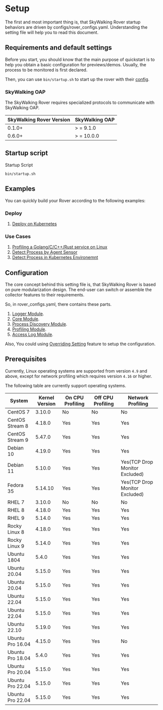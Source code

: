 # Setup

The first and most important thing is, that SkyWalking Rover startup behaviors are driven by configs/rover_configs.yaml. Understanding the setting file will help you to read this document.

## Requirements and default settings

Before you start, you should know that the main purpose of quickstart is to help you obtain a basic configuration for previews/demos.
Usually, the process to be monitored is first declared.

Then, you can use `bin/startup.sh` to start up the rover with their [config](../../../configs/rover_configs.yaml).

### SkyWalking OAP

The SkyWalking Rover requires specialized protocols to communicate with SkyWalking OAP.

| SkyWalking Rover Version | SkyWalking OAP |
|--------------------------|----------------|
| 0.1.0+                   | \> = 9.1.0     |
| 0.6.0+                   | \> = 10.0.0    |

## Startup script
Startup Script
```shell script
bin/startup.sh 
```

## Examples

You can quickly build your Rover according to the following examples:

### Deploy

1. [Deploy on Kubernetes](examples/deploy/kubernetes/readme.md)

### Use Cases

1. [Profiling a Golang/C/C++/Rust service on Linux](examples/cases/profiling-process/readme.md)
1. [Detect Process by Agent Sensor](examples/cases/agent-sensor/readme.md)
1. [Detect Process in Kubernetes Environemnt](examples/cases/kubernetes-process/readme.md)

## Configuration

The core concept behind this setting file is, that SkyWalking Rover is based on pure modularization design. The end-user can switch or assemble the collector features to their requirements.

So, in rover_configs.yaml, there contains these parts.
1. [Logger Module](./configuration/logger.md).
2. [Core Module](./configuration/core.md).
3. [Process Discovery Module](configuration/process-discovery.md).
4. [Profiling Module](./configuration/profiling.md).
5. [Access Log Module](./configuration/accesslog.md).

Also, You could using [Overriding Setting](./configuration/override-settings.md) feature to setup the configuration.

## Prerequisites

Currently, Linux operating systems are supported from version `4.9` and above, except for network profiling which requires version `4.16` or higher. 

The following table are currently support operating systems.

| System           | Kernel Version | On CPU Profiling | Off CPU Profiling | Network Profiling              |
|------------------|----------------|------------------|-------------------|--------------------------------|
| CentOS 7         | 3.10.0         | No               | No                | No                             |
| CentOS Stream 8  | 4.18.0         | Yes              | Yes               | Yes                            |
| CentOS Stream 9  | 5.47.0         | Yes              | Yes               | Yes                            |
| Debian 10        | 4.19.0         | Yes              | Yes               | Yes                            |
| Debian 11        | 5.10.0         | Yes              | Yes               | Yes(TCP Drop Monitor Excluded) |
| Fedora 35        | 5.14.10        | Yes              | Yes               | Yes(TCP Drop Monitor Excluded) |
| RHEL 7           | 3.10.0         | No               | No                | No                             |
| RHEL 8           | 4.18.0         | Yes              | Yes               | Yes                            |
| RHEL 9           | 5.14.0         | Yes              | Yes               | Yes                            |
| Rocky Linux 8    | 4.18.0         | Yes              | Yes               | Yes                            |
| Rocky Linux 9    | 5.14.0         | Yes              | Yes               | Yes                            |
| Ubuntu 1804      | 5.4.0          | Yes              | Yes               | Yes                            |
| Ubuntu 20.04     | 5.15.0         | Yes              | Yes               | Yes                            |
| Ubuntu 20.04     | 5.15.0         | Yes              | Yes               | Yes                            |
| Ubuntu 22.04     | 5.15.0         | Yes              | Yes               | Yes                            |
| Ubuntu 22.04     | 5.15.0         | Yes              | Yes               | Yes                            |
| Ubuntu 22.10     | 5.19.0         | Yes              | Yes               | Yes                            |
| Ubuntu Pro 16.04 | 4.15.0         | Yes              | Yes               | No                             |
| Ubuntu Pro 18.04 | 5.4.0          | Yes              | Yes               | Yes                            |
| Ubuntu Pro 20.04 | 5.15.0         | Yes              | Yes               | Yes                            |
| Ubuntu Pro 22.04 | 5.15.0         | Yes              | Yes               | Yes                            |
| Ubuntu Pro 22.04 | 5.15.0         | Yes              | Yes               | Yes                            |

